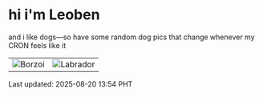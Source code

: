 # hi i'm Leoben

and i like dogs—so have some random dog pics that change whenever my CRON feels like it

|  |  |
|--------|----------|
| ![Borzoi](https://random-dog-vercel.vercel.app/api/random-borzoi?v=1755669293) | ![Labrador](https://random-dog-vercel.vercel.app/api/random-labrador?v=1755669293) |

Last updated: 2025-08-20 13:54 PHT
